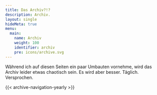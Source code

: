 ```yaml
---
title: Das Archiv?!?
description: Archiv.
layout: single
hideMeta: true
menu:
  main:
    name: Archiv
    weight: 100
    identifier: archiv
    pre: icons/archive.svg
---
```


W&auml;hrend ich auf diesen Seiten ein paar Umbauten vornehme, wird das Archiv leider etwas chaotisch sein. Es wird aber besser. T&auml;glich. Versprochen.

{{< archive-navigation-yearly >}}
